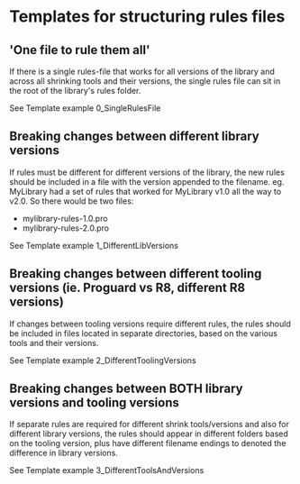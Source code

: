 # Templates for structuring rules files

## 'One file to rule them all'

If there is a single rules-file that works for all versions of the library and across all shrinking tools and their versions, the single rules file can sit in the root of the library's rules folder.

See Template example 0_SingleRulesFile

## Breaking changes between different library versions 
If rules must be different for different versions of the library, the new rules should be included in a file with the version appended to the filename.
eg. MyLibrary had a set of rules that worked for MyLibrary v1.0 all the way to v2.0.
So there would be two files:
- mylibrary-rules-1.0.pro
- mylibrary-rules-2.0.pro

See Template example 1_DifferentLibVersions

## Breaking changes between different tooling versions (ie. Proguard vs R8, different R8 versions)

If changes between tooling versions require different rules, the rules should be included in files located in separate directories, based on the various tools and their versions.

See Template example 2_DifferentToolingVersions
 
## Breaking changes between BOTH library versions and tooling versions

If separate rules are required for different shrink tools/versions and also for different library versions, the rules should appear in different folders based on the tooling version, plus have different filename endings to denoted the difference in library versions.

See Template example 3_DifferentToolsAndVersions
